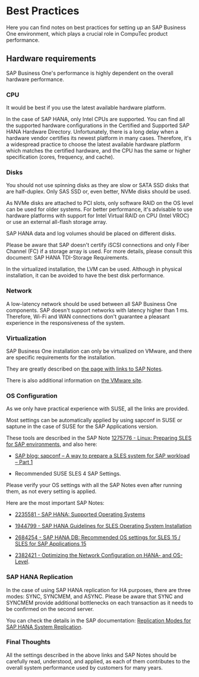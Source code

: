 # Best Practices

Here you can find notes on best practices for setting up an SAP Business One environment, which plays a crucial role in CompuTec product performance.

## Hardware requirements

SAP Business One's performance is highly dependent on the overall hardware performance.

### CPU

It would be best if you use the latest available hardware platform.

In the case of SAP HANA, only Intel CPUs are supported. You can find all the supported hardware configurations in the Certified and Supported SAP HANA Hardware Directory. Unfortunately, there is a long delay when a hardware vendor certifies its newest platform in many cases. Therefore, it's a widespread practice to choose the latest available hardware platform which matches the certified hardware, and the CPU has the same or higher specification (cores, frequency, and cache).

### Disks

You should not use spinning disks as they are slow or SATA SSD disks that are half-duplex. Only SAS SSD or, even better, NVMe disks should be used.

As NVMe disks are attached to PCI slots, only software RAID on the OS level can be used for older systems. For better performance, it's advisable to use hardware platforms with support for Intel Virtual RAID on CPU (Intel VROC) or use an external all-flash storage array.

SAP HANA data and log volumes should be placed on different disks.

Please be aware that SAP doesn't certify iSCSI connections and only Fiber Channel (FC) if a storage array is used. For more details, please consult this document: SAP HANA TDI-Storage Requirements.

In the virtualized installation, the LVM can be used. Although in physical installation, it can be avoided to have the best disk performance.

### Network

A low-latency network should be used between all SAP Business One components. SAP doesn't support networks with latency higher than 1 ms. Therefore, Wi-Fi and WAN connections don't guarantee a pleasant experience in the responsiveness of the system.

### Virtualization

SAP Business One installation can only be virtualized on VMware, and there are specific requirements for the installation.

They are greatly described on [the page with links to SAP Notes](https://wiki.scn.sap.com/wiki/display/VIRTUALIZATION/SAP+HANA+on+VMware+vSphere).

There is also additional information on [the VMware site](https://blogs.vmware.com/apps/2018/01/hyper-threading-impact-virtual-sap-sizing-performance-part-1-2.html).

### OS Configuration

As we only have practical experience with SUSE, all the links are provided.

Most settings can be automatically applied by using sapconf in SUSE or saptune in the case of SUSE for the SAP Applications version.

These tools are described in the SAP Note [1275776 - Linux: Preparing SLES for SAP environments](https://launchpad.support.sap.com/#/notes/1275776), and also here:

- [SAP blog: sapconf – A way to prepare a SLES system for SAP workload – Part 1](https://blogs.sap.com/2018/06/13/sapconf-a-way-to-prepare-a-sles-system-for-sap-workload-part-1)

- Recommended SUSE SLES 4 SAP Settings.

Please verify your OS settings with all the SAP Notes even after running them, as not every setting is applied.

Here are the most important SAP Notes:

- [2235581 - SAP HANA: Supported Operating Systems](https://launchpad.support.sap.com/#/notes/2235581)

- [1944799 - SAP HANA Guidelines for SLES Operating System Installation](https://launchpad.support.sap.com/#/notes/1944799)

- [2684254 - SAP HANA DB: Recommended OS settings for SLES 15 / SLES for SAP Applications 15](https://launchpad.support.sap.com/#/notes/2684254)

- [2382421 - Optimizing the Network Configuration on HANA- and OS-Level](https://launchpad.support.sap.com/#/notes/2382421).

### SAP HANA Replication

In the case of using SAP HANA replication for HA purposes, there are three modes: SYNC, SYNCMEM, and ASYNC. Please be aware that SYNC and SYNCMEM provide additional bottlenecks on each transaction as it needs to be confirmed on the second server.

You can check the details in the SAP documentation: [Replication Modes for SAP HANA System Replication](https://help.sap.com/viewer/6b94445c94ae495c83a19646e7c3fd56/2.0.05/en-US/c039a1a5b8824ecfa754b55e0caffc01.html).

### Final Thoughts

All the settings described in the above links and SAP Notes should be carefully read, understood, and applied, as each of them contributes to the overall system performance used by customers for many years.
